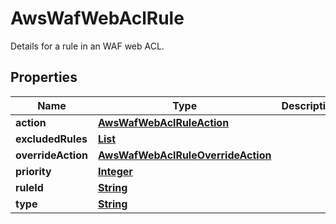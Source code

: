 

# AwsWafWebAclRule

Details for a rule in an WAF web ACL.

## Properties

| Name | Type | Description | Notes |
|------------ | ------------- | ------------- | -------------|
|**action** | [**AwsWafWebAclRuleAction**](AwsWafWebAclRuleAction.md) |  |  [optional] |
|**excludedRules** | [**List**](List.md) |  |  [optional] |
|**overrideAction** | [**AwsWafWebAclRuleOverrideAction**](AwsWafWebAclRuleOverrideAction.md) |  |  [optional] |
|**priority** | [**Integer**](Integer.md) |  |  [optional] |
|**ruleId** | [**String**](String.md) |  |  [optional] |
|**type** | [**String**](String.md) |  |  [optional] |



